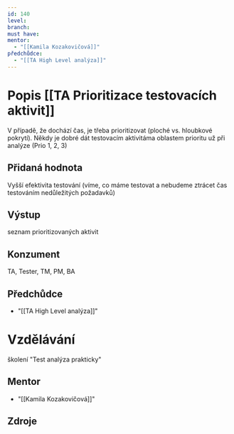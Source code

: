 ```yaml
---
id: 140
level: 
branch: 
must have: 
mentor: 
  - "[[Kamila Kozakovičová]]"
předchůdce: 
  - "[[TA High Level analýza]]"
---
```



# Popis [[TA Prioritizace testovacích aktivit]]
V případě, že dochází čas, je třeba prioritizovat (ploché vs. hloubkové pokrytí). Někdy je dobré dát testovacím aktivitáma  oblastem prioritu už při analýze (Prio 1, 2, 3)

## Přidaná hodnota
Vyšší efektivita testování (víme, co máme testovat a nebudeme ztrácet čas testováním nedůležitých požadavků)

## Výstup
seznam prioritizovaných aktivit

## Konzument
TA, Tester, TM, PM, BA

## Předchůdce

  - "[[TA High Level analýza]]"

# Vzdělávání
školení "Test analýza prakticky"

## Mentor

  - "[[Kamila Kozakovičová]]"

## Zdroje